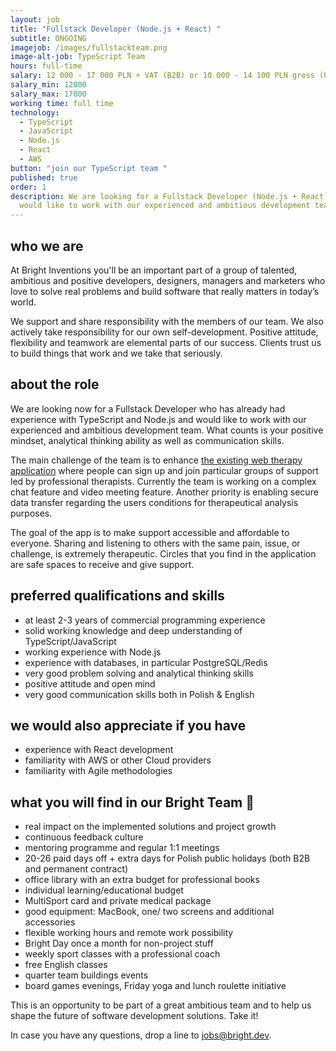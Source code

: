 ```yaml
---
layout: job
title: "Fullstack Developer (Node.js + React) "
subtitle: ONGOING
imagejob: /images/fullstackteam.png
image-alt-job: TypeScript Team
hours: full-time
salary: 12 000 - 17 000 PLN + VAT (B2B) or 10 000 - 14 100 PLN gross (UoP)
salary_min: 12000
salary_max: 17000
working time: full time
technology:
  - TypeScript
  - JavaScript
  - Node.js
  - React
  - AWS
button: "join our TypeScript team "
published: true
order: 1
description: We are looking for a Fullstack Developer (Node.js + React) who
  would like to work with our experienced and ambitious development team.
---
```

## who we are

At Bright Inventions you'll be an important part of a group of talented, ambitious and positive developers, designers, managers and marketers who love to solve real problems and build software that really matters in today’s world. 

We support and share responsibility with the members of our team. We also actively take responsibility for our own self-development. Positive attitude, flexibility and teamwork are elemental parts of our success. Clients trust us to build things that work and we take that seriously. 

## about the role

We are looking now for a Fullstack Developer who has already had experience with TypeScript and Node.js and would like to work with our experienced and ambitious development team. What counts is your positive mindset, analytical thinking ability as well as communication skills.

The main challenge of the team is to enhance [the existing web therapy application](https://circlesup.com/) where people can sign up and join particular groups of support led by professional therapists. Currently the team is working on a complex chat feature and video meeting feature. Another priority is enabling secure data transfer regarding the users conditions for therapeutical analysis purposes. 

The goal of the app is to make support accessible and affordable to everyone. Sharing and listening to others with the same pain, issue, or challenge, is extremely therapeutic. Circles that you find in the application are safe spaces to receive and give support. 

## preferred qualifications and skills

* at least 2-3 years of commercial programming experience
* solid working knowledge and deep understanding of TypeScript/JavaScript
* working experience with Node.js
* experience with databases, in particular PostgreSQL/Redis
* very good problem solving and analytical thinking skills
* positive attitude and open mind
* very good communication skills both in Polish & English

## we would also appreciate if you have

* experience with React development 
* familiarity with AWS or other Cloud providers
* familiarity with Agile methodologies

## what you will find in our Bright Team 🧡

* real impact on the implemented solutions and project growth
* continuous feedback culture
* mentoring programme  and regular 1:1 meetings
* 20-26 paid days off + extra days for Polish public holidays (both B2B and permanent contract) 
* office library with an extra budget for professional books
* individual learning/educational budget
* MultiSport card and private medical package
* good equipment: MacBook, one/ two screens and additional accessories
* flexible working hours and remote work possibility
* Bright Day once a month for non-project stuff
* weekly sport classes with a professional coach
* free English classes
* quarter team buildings events
* board games evenings, Friday yoga and lunch roulette initiative

This is an opportunity to be part of a great ambitious team and to help us shape the future of software development solutions. Take it! 

In case you have any questions, drop a line to jobs@bright.dev.
